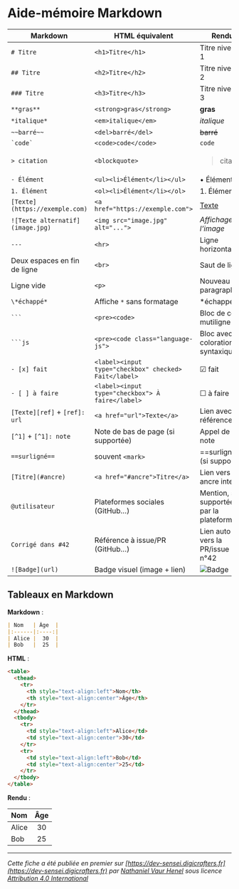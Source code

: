 # Aide-mémoire Markdown

| Markdown                         | HTML équivalent                                    | Rendu                                   |
|----------------------------------|----------------------------------------------------|-----------------------------------------|
| `# Titre`                        | `<h1>Titre</h1>`                                   | Titre niveau 1                          |
| `## Titre`                       | `<h2>Titre</h2>`                                   | Titre niveau 2                          |
| `### Titre`                      | `<h3>Titre</h3>`                                   | Titre niveau 3                          |
| `**gras**`                       | `<strong>gras</strong>`                            | **gras**                                |
| `*italique*`                     | `<em>italique</em>`                                | *italique*                              |
| `~~barré~~`                      | `<del>barré</del>`                                 | ~~barré~~                               |
| `` `code` ``                     | `<code>code</code>`                                | `code`                                  |
| `> citation`                     | `<blockquote>`                                     | <blockquote> citation</blockquote>      |
| `- Élément`                      | `<ul><li>Élément</li></ul>`                        | • Élément                               |
| `1. Élément`                     | `<ol><li>Élément</li></ol>`                        | 1. Élément                              |
| `[Texte](https://exemple.com)`   | `<a href="https://exemple.com">`                   | [Texte](https://exemple.com)            |
| `![Texte alternatif](image.jpg)` | `<img src="image.jpg" alt="...">`                  | _Affichage de l’image_                  |
| `---`                            | `<hr>`                                             | Ligne horizontale                       |
| Deux espaces en fin de ligne     | `<br>`                                             | Saut de ligne                           |
| Ligne vide                       | `<p>`                                              | Nouveau paragraphe                      |
| `\*échappé*`                     | Affiche `*` sans formatage                         | \*échappé\*                             |
| ` ``` `                          | `<pre><code>`                                      | Bloc de code mutiligne                  |
| ` ```js `                        | `<pre><code class="language-js">`                  | Bloc avec coloration syntaxique         |
| `- [x] fait`                     | `<label><input type="checkbox" checked> Fait</label>` | ☑ fait                                  |
| `- [ ] à faire`                  | `<label><input type="checkbox"> À faire</label>`   | ☐ à faire                               |
| `[Texte][ref]` + `[ref]: url`    | `<a href="url">Texte</a>`                          | Lien avec référence                     |
| `[^1]` + `[^1]: note`            | Note de bas de page (si supportée)                 | Appel de note                           |
| `==surligné==`                   | souvent `<mark>`                                   | ==surligné== (si supporté)              |
| `[Titre](#ancre)`                | `<a href="#ancre">Titre</a>`                       | Lien vers une ancre interne             |
| `@utilisateur`                   | Plateformes sociales (GitHub…)                     | Mention, si supportée par la plateforme |
| `Corrigé dans #42`               | Référence à issue/PR (GitHub…)                     | Lien auto vers la PR/issue n°42         |
| `![Badge](url)`                  | Badge visuel (image + lien)                        | ![Badge](url)                           |

## Tableaux en Markdown

**Markdown** :

```markdown
| Nom   | Âge  |
|:------|:----:|
| Alice |  30  |
| Bob   |  25  |
```

**HTML** :

```html
<table>
  <thead>
    <tr>
      <th style="text-align:left">Nom</th>
      <th style="text-align:center">Âge</th>
    </tr>
  </thead>
  <tbody>
    <tr>
      <td style="text-align:left">Alice</td>
      <td style="text-align:center">30</td>
    </tr>
    <tr>
      <td style="text-align:left">Bob</td>
      <td style="text-align:center">25</td>
    </tr>
  </tbody>
</table>
```

**Rendu** :

| Nom   | Âge  |
|:------|:----:|
| Alice |  30  |
| Bob   |  25  |

---

_Cette fiche a été publiée en premier sur [https://dev-sensei.digicrafters.fr](https://dev-sensei.digicrafters.fr) par [Nathaniel Vaur Henel](https://dev-sensei.digicrafters.fr/crafters/nathaniel-vaur-henel) sous licence [Attribution 4.0 International](https://creativecommons.org/licenses/by/4.0/)_
